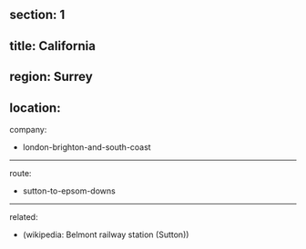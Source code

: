section: 1
----
title: California
----
region: Surrey
----
location: 
----
company:
- london-brighton-and-south-coast
----
route:
- sutton-to-epsom-downs
----
related:
- (wikipedia: Belmont railway station &#40;Sutton&#41;)
